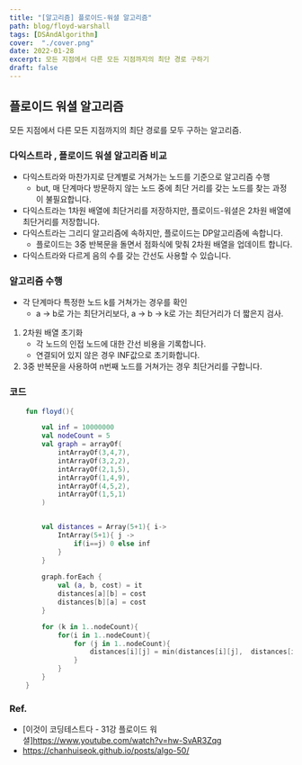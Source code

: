 ```yaml
---
title: "[알고리즘] 플로이드-워셜 알고리즘"
path: blog/floyd-warshall
tags: [DSAndAlgorithm]
cover:  "./cover.png"
date: 2022-01-28
excerpt: 모든 지점에서 다른 모든 지점까지의 최단 경로 구하기
draft: false
---
```


## 플로이드 워셜 알고리즘

모든 지점에서 다른 모든 지점까지의 최단 경로를 모두 구하는 알고리즘.

### 다익스트라 , 플로이드 워셜 알고리즘 비교 
  
* 다익스트라와 마찬가지로 단계별로 거쳐가는 노드를 기준으로 알고리즘 수행
  * but, 매 단계마다 방문하지 않는 노드 중에 최단 거리를 갖는 노드를 찾는 과정이 불필요합니다.
* 다익스트라는 1차원 배열에 최단거리를 저장하지만, 플로이드-워셜은 2차원 배열에 최단거리를 저장합니다.
* 다익스트라는 그리디 알고리즘에 속하지만, 플로이드는 DP알고리즘에 속합니다.
  * 플로이드는 3중 반복문을 돌면서 점화식에 맞춰 2차원 배열을 업데이트 합니다.
* 다익스트라와 다르게 음의 수를 갖는 간선도 사용할 수 있습니다.

### 알고리즘 수행 
* 각 단계마다 특정한 노드 k를 거쳐가는 경우를 확인 
  * a -> b로 가는 최단거리보다, a -> b -> k로 가는 최단거리가 더 짧은지 검사.

1. 2차원 배열 초기화 
   * 각 노드의 인접 노드에 대한 간선 비용을 기록합니다.
   * 연결되어 있지 않은 경우 INF값으로 초기화합니다.
2. 3중 반복문을 사용하여 n번째 노드를 거쳐가는 경우 최단거리를 구합니다.

### 코드 
```kotlin
    fun floyd(){

        val inf = 10000000
        val nodeCount = 5
        val graph = arrayOf(
            intArrayOf(3,4,7),
            intArrayOf(3,2,2),
            intArrayOf(2,1,5),
            intArrayOf(1,4,9),
            intArrayOf(4,5,2),
            intArrayOf(1,5,1)
        )


        val distances = Array(5+1){ i->
            IntArray(5+1){ j ->
                if(i==j) 0 else inf
            }
        }
        
        graph.forEach {
            val (a, b, cost) = it
            distances[a][b] = cost
            distances[b][a] = cost
        }

        for (k in 1..nodeCount){
            for(i in 1..nodeCount){
                for (j in 1..nodeCount){
                    distances[i][j] = min(distances[i][j],  distances[i][k] + distances[k][j])
                }
            }
        }
    }

```

### Ref.
* [이것이 코딩테스트다 - 31강 플로이드 워셜]https://www.youtube.com/watch?v=hw-SvAR3Zqg
* https://chanhuiseok.github.io/posts/algo-50/
